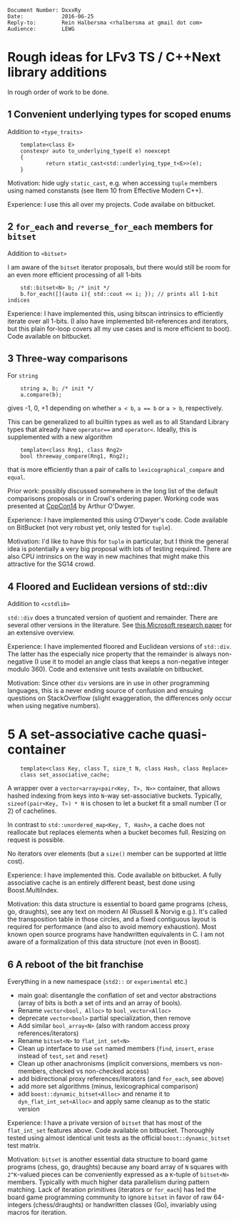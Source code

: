     Document Number: DxxxRy
    Date:            2016-06-25
    Reply-to:        Rein Halbersma <rhalbersma at gmail dot com>
    Audience:        LEWG
    
Rough ideas for LFv3 TS / C++Next library additions
===================================================

In rough order of work to be done.

1 Convenient underlying types for scoped enums
----------------------------------------------

Addition to `<type_traits>`

        template<class E>
        constexpr auto to_underlying_type(E e) noexcept
        {
                return static_cast<std::underlying_type_t<E>>(e);
        }
        
Motivation: hide ugly `static_cast`, e.g. when accessing `tuple` members using named constansts (see Item 10 from Effective Modern C++).

Experience: I use this all over my projects. Code availabe on bitbucket.  
        
2 `for_each` and `reverse_for_each` members for `bitset`
------------------------------------------------------------

Addition to `<bitset>`

I am aware of the `bitset` iterator proposals, but there would still be room for an even more efficient processing of all 1-bits

        std::bitset<N> b; /* init */
        b.for_each([](auto i){ std::cout << i; }); // prints all 1-bit indices        
        
Experience: I have implemented this, using bitscan intrinsics to efficiently iterate over all 1-bits. (I also have implemented bit-references and iterators, but this plain for-loop covers all my use cases and is more efficient to boot). Code available on bitbucket. 
       
3 Three-way comparisons
-----------------------

For `string`

        string a, b; /* init */
        a.compare(b);

gives -1, 0, +1 depending on whether `a < b`, `a == b` or `a > b`, respectively. 

This can be generalized to all builtin types as well as to all Standard Library types that already have `operator==` and `operator<`. Ideally, this is supplemented with a new algorithm 

        template<class Rng1, class Rng2> 
        bool threeway_compare(Rng1, Rng2);  
        
that is more efficiently than a pair of calls to  `lexicographical_compare` and `equal`.

Prior work: possibly discussed somewhere in the long list of the default comparisons proposals or in Crowl's ordering paper. Working code was presented at [CppCon14](https://github.com/CppCon/CppCon2014/tree/master/Presentations/C%2B%2B11%20in%20the%20Wild%20-%20Techniques%20from%20a%20Real%20Codebase) by Arthur O'Dwyer.       

Experience: I have implemented this using O'Dwyer's code. Code available on BitBucket (not very robust yet, only tested for `tuple`). 

Motivation: I'd like to have this for `tuple` in particular, but I think the general idea is potentially a very big proposal with lots of testing required. There are also CPU intrinsics on the way in new machines that might make this attractive for the SG14 crowd.

4 Floored and Euclidean versions of std::div
--------------------------------------------

Addition to `<cstdlib>`

`std::div` does a truncated version of quotient and remainder. There are several other versions in the literature. See [this Microsoft research paper](http://research.microsoft.com/pubs/151917/divmodnote-letter.pdf) for an extensive overview. 

Experience: I have implemented floored and Euclidean versions of `std::div`. The latter has the especially nice property that the remainder is always non-negative (I use it to model an angle class that keeps a non-negative integer modulo 360). Code and extensive unit tests available on bitbucket.

Motivation: Since other `div` versions are in use in other programming languages, this is a never ending source of confusion and ensuing questions on StackOverflow (slight exaggeration, the differences only occur when using negative numbers). 

5 A set-associative cache quasi-container
=========================================

        template<class Key, class T, size_t N, class Hash, class Replace>
        class set_associative_cache; 
        
A wrapper over a `vector<array<pair<Key, T>, N>>` container, that allows hashed indexing from keys into `N`-way set-associative buckets. Typically, `sizeof(pair<Key, T>) * N` is chosen to let a bucket fit a small number (1 or 2) of cachelines. 

In contrast to `std::unordered_map<Key, T, Hash>`, a cache does not reallocate but replaces elements when a bucket becomes full. Resizing on request is possible. 

No iterators over elements (but a `size()` member can be supported at little cost). 

Experience: I have implemented this. Code available on bitbucket. A fully associative cache is an entirely different beast, best done using Boost.MultiIndex.

Motivation: this data structure is essential to board game programs (chess, go, draughts), see any text on modern AI (Russell & Norvig e.g.). It's called the transposition table in those circles, and a fixed contiguous layout is required for performance (and also to avoid memory exhaustion). Most known open source programs have handwritten equivalents in C. I am not aware of a formalization of this data structure (not even in Boost).

6 A reboot of the bit franchise
-------------------------------

Everything in a new namespace (`std2::` or `experimental` etc.)

  - main goal: disentangle the conflation of set and vector abstractions (array of bits is both a set of ints and an array of bools).
  - Rename `vector<bool, Alloc>` to `bool_vector<Alloc>` 
  - deprecate `vector<bool>` partial specialization, then remove
  - Add similar `bool_array<N>` (also with random access proxy references/iterators)
  - Rename `bitset<N>` to `flat_int_set<N>`
  - Clean up interface to use `set` named members (`find`, `insert`, `erase` instead of `test`, `set` and `reset`)
  - Clean up other anachronisms (implicit conversions, members vs non-members, checked vs non-checked access)
  - add bidirectional proxy references/iterators (and `for_each`, see above)
  - add more set algorithms (minus, lexicographical comparison)
  - add `boost::dynamic_bitset<Alloc>` and rename it to `dyn_flat_int_set<Alloc>` and apply same cleanup as to the static version      
  
Experience: I have a private version of `bitset` that has most of the `flat_int_set` features above. Code available on bitbucket. Thoroughly tested using almost identical unit tests as the official `boost::dynamic_bitset` test matrix.

Motivation: `bitset` is another essential data structure to board game programs (chess, go, draughts) because any board array of `N` squares with `2^K`-valued pieces can be conveniently expressed as a `K`-tuple of `bitset<N>` members. Typically with much higher data parallelism during pattern matching. Lack of iteration primitives (iterators or `for_each`) has led the board game programming community to ignore `bitset` in favor of raw 64-integers (chess/draughts) or handwritten classes (Go), invariably using macros for iteration.   